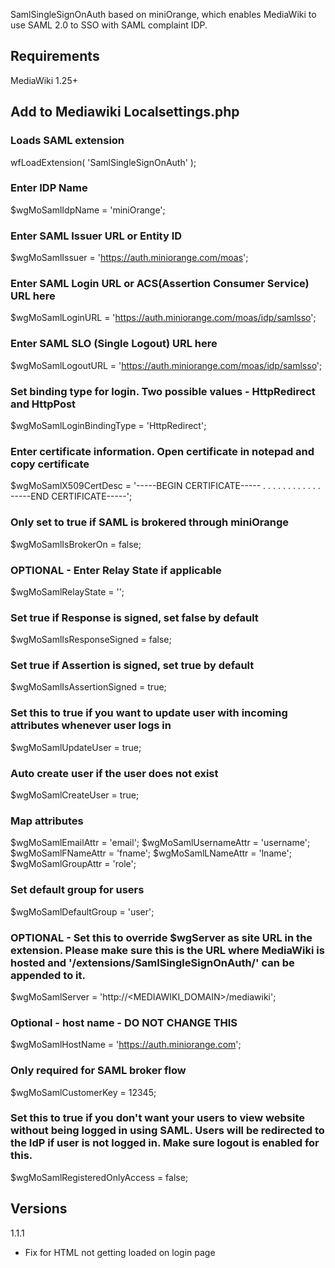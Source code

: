 SamlSingleSignOnAuth based on miniOrange, which enables MediaWiki to use SAML 2.0 to SSO with SAML complaint IDP.

## Requirements
MediaWiki 1.25+

## Add to Mediawiki Localsettings.php

### Loads SAML extension
wfLoadExtension( 'SamlSingleSignOnAuth' );

### Enter IDP Name
$wgMoSamlIdpName = 'miniOrange';

### Enter SAML Issuer URL or Entity ID
$wgMoSamlIssuer = 'https://auth.miniorange.com/moas';

### Enter SAML Login URL or ACS(Assertion Consumer Service) URL here 
$wgMoSamlLoginURL = 'https://auth.miniorange.com/moas/idp/samlsso';

### Enter SAML SLO (Single Logout) URL here 
$wgMoSamlLogoutURL = 'https://auth.miniorange.com/moas/idp/samlsso';

### Set binding type for login. Two possible values - HttpRedirect and HttpPost
$wgMoSamlLoginBindingType = 'HttpRedirect';

### Enter certificate information. Open certificate in notepad and copy certificate
$wgMoSamlX509CertDesc = '-----BEGIN CERTIFICATE-----
. . . . 
. . . . 
. . . .
-----END CERTIFICATE-----';

### Only set to true if SAML is brokered through miniOrange
$wgMoSamlIsBrokerOn = false;

### OPTIONAL - Enter Relay State if applicable
$wgMoSamlRelayState = '';

### Set true if Response is signed, set false by default
$wgMoSamlIsResponseSigned = false;

### Set true if Assertion is signed, set true by default
$wgMoSamlIsAssertionSigned = true;

### Set this to true if you want to update user with incoming attributes whenever user logs in
$wgMoSamlUpdateUser = true;

### Auto create user if the user does not exist
$wgMoSamlCreateUser = true;

### Map attributes
$wgMoSamlEmailAttr = 'email';
$wgMoSamlUsernameAttr = 'username';
$wgMoSamlFNameAttr = 'fname';
$wgMoSamlLNameAttr = 'lname';
$wgMoSamlGroupAttr = 'role';

### Set default group for users
$wgMoSamlDefaultGroup = 'user';

### OPTIONAL - Set this to override $wgServer as site URL in the extension. Please make sure this is the URL where MediaWiki is hosted and '/extensions/SamlSingleSignOnAuth/' can be appended to it.
$wgMoSamlServer = 'http://&lt;MEDIAWIKI_DOMAIN&gt;/mediawiki';

### Optional - host name - DO NOT CHANGE THIS
$wgMoSamlHostName = 'https://auth.miniorange.com';

### Only required for SAML broker flow
$wgMoSamlCustomerKey = 12345;

### Set this to true if you don't want your users to view website without being logged in using SAML. Users will be redirected to the IdP if user is not logged in. Make sure logout is enabled for this.
$wgMoSamlRegisteredOnlyAccess = false;

Versions
---------
1.1.1 
- Fix for HTML not getting loaded on login page  
